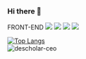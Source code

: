 ### Hi there 👋
FRONT-END ![](https://img.shields.io/badge/FRONT-REACT-00AEFF?style=for-the-badge&logo=React)
![](https://img.shields.io/badge/FRONT-REACTHOOKS-00AEFF?style=for-the-badge&logo=React)
![](https://img.shields.io/badge/FRONT-REDUX-darkviolet?style=for-the-badge&logo=Redux)
![](https://img.shields.io/badge/FRONT-REDUXTHUNK-darkviolet?style=for-the-badge&logo=Redux)

[![Top Langs](https://github-readme-stats.vercel.app/api/top-langs/?username=ning1315&show_icons=true&theme=dark&layout=compact&hide_title=true)](https://github.com/ning1315)</br>
![descholar-ceo](https://github-readme-streak-stats.herokuapp.com/?user=ning1315&theme=dark)

<!--
**ning1315/ning1315** is a ✨ _special_ ✨ repository because its `README.md` (this file) appears on your GitHub profile.



Here are some ideas to get you started:

- 🔭 I’m currently working on ...
- 🌱 I’m currently learning ...
- 👯 I’m looking to collaborate on ...
- 🤔 I’m looking for help with ...
- 💬 Ask me about ...
- 📫 How to reach me: ...
- 😄 Pronouns: ...
- ⚡ Fun fact: ...
-->
